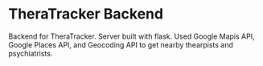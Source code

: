 # TheraTracker Backend
Backend for TheraTracker. Server built with flask. Used Google Mapis API, Google Places API, and Geocoding API to get nearby thearpists and psychiatrists.
